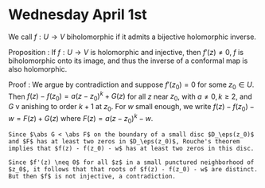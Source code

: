 # Wednesday April 1st

We call $f: U\to V$ biholomorphic if it admits a bijective holomorphic inverse.

Proposition
: If $f: U\to V$ is holomorphic and injective, then $f'(z) \neq 0$, $f$ is biholomorphic onto its image, and thus the inverse of a conformal map is also holomorphic.

Proof
:   We argue by contradiction and suppose $f'(z_0) =0$ for some $z_0 \in U$.
    Then $f(z) - f(z_0) = a(z-z_0)^k + G(z)$ for all $z$ near $z_0$,
    with $a\neq 0, k \geq 2$, and $G$ v anishing to order $k+1$ at $z_0$.
    For $w$ small enough, we write $f(z) - f(z_0) - w = F(z) + G(z)$ where $F(z) = a(z-z_0)^k - w$.

    Since $\abs G < \abs F$ on the boundary of a small disc $D_\eps(z_0)$ and $F$ has at least two zeros in $D_\eps(z_0)$, Rouche's theorem implies that $f(z) - f(z_0) - w$ has at least two zeros in this disc.

    Since $f'(z) \neq 0$ for all $z$ in a small punctured neighborhood of $z_0$, it follows that that roots of $f(z) - f(z_0) - w$ are distinct.
    But then $f$ is not injective, a contradiction.

